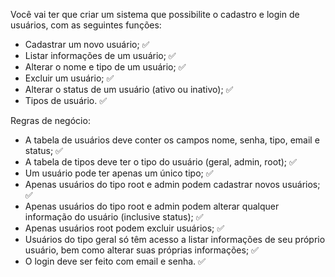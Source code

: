 
Você vai ter que criar um sistema que possibilite o cadastro e login de usuários, com as seguintes funções:

- Cadastrar um novo usuário; ✅
- Listar informações de um usuário; ✅
- Alterar o nome e tipo de um usuário; ✅
- Excluir um usuário; ✅
- Alterar o status de um usuário (ativo ou inativo); ✅
- Tipos de usuário. ✅


Regras de negócio:

- A tabela de usuários deve conter os campos nome, senha, tipo, email e status; ✅
- A tabela de tipos deve ter o tipo do usuário (geral, admin, root); ✅
- Um usuário pode ter apenas um único tipo; ✅
- Apenas usuários do tipo root e admin podem cadastrar novos usuários; ✅
- Apenas usuários do tipo root e admin podem alterar qualquer informação do usuário (inclusive status); ✅
- Apenas usuários root podem excluir usuários; ✅
- Usuários do tipo geral só têm acesso a listar informações de seu próprio usuário, bem como alterar suas próprias informações; ✅
- O login deve ser feito com email e senha. ✅